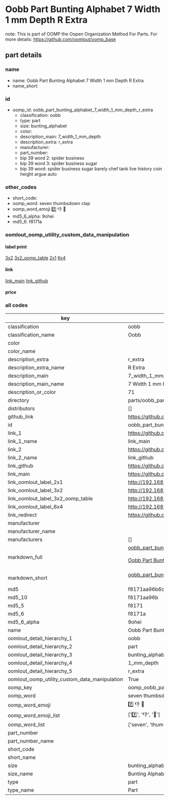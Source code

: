 # Oobb Part Bunting Alphabet 7 Width 1 mm Depth R Extra  

note: This is part of OOMP the Oopen Organization Method For Parts. For more details: https://github.com/oomlout/oomp_base

##  part details
  







### name
* name: Oobb Part Bunting Alphabet 7 Width 1 mm Depth R Extra
* name_short: 
### id
* oomp_id: oobb_part_bunting_alphabet_7_width_1_mm_depth_r_extra
  * classification: oobb
  * type: part
  * size: bunting_alphabet
  * color: 
  * description_main: 7_width_1_mm_depth
  * description_extra: r_extra
  * manufacturer: 
  * part_number: 
  * bip 39 word 2: spider business
  * bip 39 word 3: spider business sugar
  * bip 39 word: spider business sugar barely chef tank live history coin height argue auto

### other_codes
* short_code: 
* oomp_word: seven thumbsdown clap
* oomp_word_emoji :seven: :thumbsdown: :clap:
* md5_6_alpha: 9ohei
* md5_6: f8171a






### oomlout_oomp_utility_custom_data_manipulation
#### label print
[3x2](http://192.168.1.245:1112/?label=oomp%209ohei)
[3x2_oomp_table](http://192.168.1.108:1112/?label=oomp%209ohei)
[2x1](http://192.168.1.242:1112/?label=oomp%209ohei)
[6x4](http://192.168.1.55:1112/?label=oomp%209ohei)    

#### link

[link_main](https://github.com/oomlout/oomlout_oomp_version_1_messy/tree/main/parts/oobb_part_bunting_alphabet_7_width_1_mm_depth_r_extra) [link_github](https://github.com/oomlout/oomlout_oomp_version_1_messy/tree/main/parts/oobb_part_bunting_alphabet_7_width_1_mm_depth_r_extra)                             

#### price







### all codes 
| key | value |  
| --- | --- |  
| classification | oobb |  
| classification_name | Oobb |  
| color |  |  
| color_name |  |  
| description_extra | r_extra |  
| description_extra_name | R Extra |  
| description_main | 7_width_1_mm_depth |  
| description_main_name | 7 Width 1 mm Depth |  
| description_or_color | 71 |  
| directory | parts/oobb_part_bunting_alphabet_7_width_1_mm_depth_r_extra |  
| distributors | [] |  
| github_link | https://github.com/oomlout/oomlout_oomp_part_src/tree/main/parts/oobb_part_bunting_alphabet_7_width_1_mm_depth_r_extra |  
| id | oobb_part_bunting_alphabet_7_width_1_mm_depth_r_extra |  
| link_1 | https://github.com/oomlout/oomlout_oomp_version_1_messy/tree/main/parts/oobb_part_bunting_alphabet_7_width_1_mm_depth_r_extra |  
| link_1_name | link_main |  
| link_2 | https://github.com/oomlout/oomlout_oomp_version_1_messy/tree/main/parts/oobb_part_bunting_alphabet_7_width_1_mm_depth_r_extra |  
| link_2_name | link_github |  
| link_github | https://github.com/oomlout/oomlout_oomp_version_1_messy/tree/main/parts/oobb_part_bunting_alphabet_7_width_1_mm_depth_r_extra |  
| link_main | https://github.com/oomlout/oomlout_oomp_version_1_messy/tree/main/parts/oobb_part_bunting_alphabet_7_width_1_mm_depth_r_extra |  
| link_oomlout_label_2x1 | http://192.168.1.242:1112/?label=oomp%209ohei |  
| link_oomlout_label_3x2 | http://192.168.1.245:1112/?label=oomp%209ohei |  
| link_oomlout_label_3x2_oomp_table | http://192.168.1.108:1112/?label=oomp%209ohei |  
| link_oomlout_label_6x4 | http://192.168.1.55:1112/?label=oomp%209ohei |  
| link_redirect | https://github.com/oomlout/oomlout_oomp_version_1_messy/tree/main/parts/oobb_part_bunting_alphabet_7_width_1_mm_depth_r_extra |  
| manufacturer |  |  
| manufacturer_name |  |  
| manufacturers | [] |  
| markdown_full | [oobb_part_bunting_alphabet_7_width_1_mm_depth_r_extra](none)<br>[](none)<br>[Oobb Part Bunting Alphabet 7 Width 1 Mm Depth R Extra](none)<br><br> |  
| markdown_short | [oobb_part_bunting_alphabet_7_width_1_mm_depth_r_extra](none)<br><br> |  
| md5 | f8171aa96b6c30577693a129b187c68d |  
| md5_10 | f8171aa96b |  
| md5_5 | f8171 |  
| md5_6 | f8171a |  
| md5_6_alpha | 9ohei |  
| name | Oobb Part Bunting Alphabet 7 Width 1 mm Depth R Extra |  
| oomlout_detail_hierarchy_1 | oobb |  
| oomlout_detail_hierarchy_2 | part |  
| oomlout_detail_hierarchy_3 | bunting_alphabet |  
| oomlout_detail_hierarchy_4 | 1_mm_depth |  
| oomlout_detail_hierarchy_5 | r_extra |  
| oomlout_oomp_utility_custom_data_manipulation | True |  
| oomp_key | oomp_oobb_part_bunting_alphabet_7_width_1_mm_depth_r_extra |  
| oomp_word | seven thumbsdown clap |  
| oomp_word_emoji | :seven: :thumbsdown: :clap: |  
| oomp_word_emoji_list | [':seven:', ':thumbsdown:', ':clap:'] |  
| oomp_word_list | ['seven', 'thumbsdown', 'clap'] |  
| part_number |  |  
| part_number_name |  |  
| short_code |  |  
| short_name |  |  
| size | bunting_alphabet |  
| size_name | Bunting Alphabet |  
| type | part |  
| type_name | Part |  
